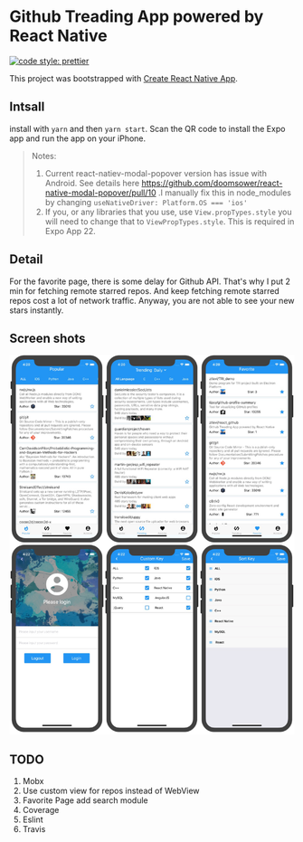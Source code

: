# Github Treading App powered by React Native

[![code style: prettier](https://img.shields.io/badge/code_style-prettier-ff69b4.svg?style=flat-square)](https://github.com/prettier/prettier)

This project was bootstrapped with [Create React Native App](https://github.com/react-community/create-react-native-app).

## Intsall

install with `yarn` and then `yarn start`. Scan the QR code to install the Expo app and run the app on your iPhone.

> Notes:
>
> 1. Current react-natiev-modal-popover version has issue with Android. See details here https://github.com/doomsower/react-native-modal-popover/pull/10 .I manually fix this in node_modules by changing `useNativeDriver: Platform.OS === 'ios'`
> 2. If you, or any libraries that you use, use `View.propTypes.style` you will need to change that to `ViewPropTypes.style`. This is required in Expo App 22.

## Detail

For the favorite page, there is some delay for Github API. That's why I put 2 min for fetching remote starred repos. And keep fetching remote starred repos cost a lot of network traffic. Anyway, you are not able to see your new stars instantly.

## Screen shots

![screenshots](./screenshots/screenshots.png)

## TODO

1. Mobx
2. Use custom view for repos instead of WebView
3. Favorite Page add search module
4. Coverage
5. Eslint
6. Travis
